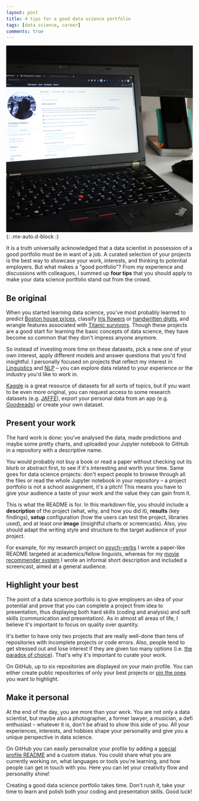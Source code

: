 ```yaml
---
layout: post
title: 4 tips for a good data science portfolio
tags: [data science, career]
comments: true
---
```


![cover](../assets/img/datalingo1.jpg){: .mx-auto.d-block :}

It is a truth universally acknowledged that a data scientist in possession of a good portfolio must be in want of a job. A curated selection of your projects is the best way to showcase your work, interests, and thinking to potential employers. But what makes a "good portfolio"? From my experience and discussions with colleagues, I summed up **four tips** that you should apply to make your data science portfolio stand out from the crowd.

## Be original
When you started learning data science, you've most probably learned to predict [Boston house prices](https://scikit-learn.org/stable/modules/generated/sklearn.datasets.load_boston.html), classify [Iris flowers](https://archive.ics.uci.edu/ml/datasets/iris) or [handwritten digits](https://www.tensorflow.org/datasets/catalog/mnist), and wrangle features associated with [Titanic survivors](https://www.kaggle.com/c/titanic). Though these projects are a good start for learning the basic concepts of data science, they have become so common that they don't impress anyone anymore. 

So instead of investing more time on these datasets, pick a new one of your own interest, apply different models and answer questions that you'd find insightful. I personally focused on projects that reflect my interest in [Linguistics](https://github.com/lorenanda/world-languages) and [NLP](https://github.com/lorenanda/speech-emotion-recognition) – you can explore data related to your experience or the industry you'd like to work in. 

[Kaggle](https://www.kaggle.com/) is a great resource of datasets for all sorts of topics, but if you want to be even more original, you can request access to some research datasets (e.g. [JAFFE](https://zenodo.org/record/3451524)), export your personal data from an app (e.g. [Goodreads](https://help.goodreads.com/s/article/How-do-I-import-or-export-my-books-1553870934590)) or create your own dataset.

## Present your work
The hard work is done: you've analysed the data, made predictions and maybe some pretty charts, and uploaded your Jupyter notebook to GitHub in a repository with a descriptive name.

You would probably not buy a book or read a paper without checking out its blurb or abstract first, to see if it's interesting and worth your time. Same goes for data science projects: don't expect people to browse through all the files or read the whole Jupyter notebook in your repository – a project portfolio is not a school assignment, it's a pitch! This means you have to give your audience a taste of your work and the value they can gain from it.

This is what the README is for. In this markdown file, you should include a **description** of the project (what, why, and how you did it), **results** (key findings), **setup** configuration (how the users can test the project, libraries used), and at least one **image** (insightful charts or screencasts). Also, you should adapt the writing style and structure to the target audience of your project. 

For example, for my research project on [psych-verbs](https://github.com/lorenanda/psych-verbs) I wrote a paper-like README targeted at academics/fellow linguists, whereas for my [movie recommender system](https://github.com/lorenanda/movie-recommender) I wrote an informal short description and included a screencast, aimed at a general audience.

## Highlight your best
The point of a data science portfolio is to give employers an idea of your potential and prove that you can complete a project from idea to presentation, thus displaying both hard skills (coding and analysis) and soft skills (communication and presentation). As in almost all areas of life, I believe it's important to focus on quality over quantity.

It's better to have only two projects that are really well-done than tens of repositories with incomplete projects or code errors. Also, people tend to get stressed out and lose interest if they are given too many options (i.e. [the paradox of choice](https://www.ted.com/talks/barry_schwartz_the_paradox_of_choice?language=en)). That's why it's important to curate your work.

On GitHub, up to six repositories are displayed on your main profile. You can either create public repositories of only your best projects or [pin the ones](https://docs.github.com/en/github/setting-up-and-managing-your-github-profile/customizing-your-profile/pinning-items-to-your-profile) you want to highlight. 

## Make it personal
At the end of the day, you are more than your work. You are not only a data scientist, but maybe also a photographer, a former lawyer, a musician, a defi enthusiast – whatever it is, don't be afraid to show this side of you. All your experiences, interests, and hobbies shape your personality and give you a unique perspective in data science.

On GitHub you can easily personalize your profile by adding a [special profile README](https://www.aboutmonica.com/blog/how-to-create-a-github-profile-readme) and a custom status. You could share what you are currently working on, what languages or tools you're learning, and how people can get in touch with you. Here you can let your creativity flow and personality shine!

Creating a good data science portfolio takes time. Don't rush it, take your time to learn and polish both your coding and presentation skills. Good luck!